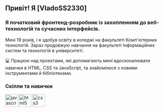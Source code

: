 ## Привіт! Я [VladoSS2330]

### Я  початковий фронтенд-розробник із захопленням до веб-технологій та сучасних інтерфейсів.

Мені 19 років, і я здобув освіту в коледжі на факультеті Комп'ютерних технологій. Зараз продовжую навчання на факультеті Інформаційних систем та технологій в університеті.


💻 Працюю над проєктами, які допомагають мені вдосконалювати навички в HTML, CSS та JavaScript, та знайомлюся з новими інструментами й бібліотеками.




### Скілли та навички 
<img align="left" src="https://cdn.jsdelivr.net/gh/devicons/devicon/icons/javascript/javascript-original.svg" height="40" alt="javascript logo"  />
<img width="12" />
<img align="left" src="https://cdn.jsdelivr.net/gh/devicons/devicon/icons/html5/html5-original.svg" height="40" alt="html5 logo"  />
<img align="left" width="12" />
<img  align="left" src="https://cdn.jsdelivr.net/gh/devicons/devicon/icons/css3/css3-original.svg" height="40" alt="css3 logo"  />
<img width="12" />


